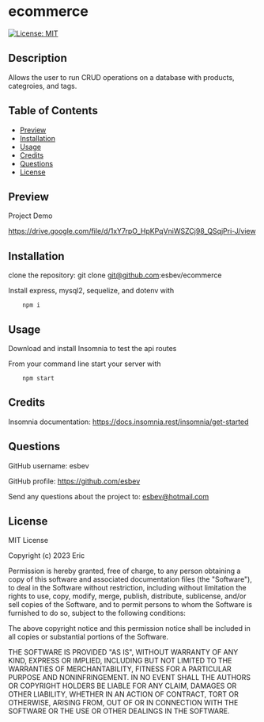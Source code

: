 # ecommerce

[![License: MIT](https://img.shields.io/badge/License-MIT-yellow.svg)](https://opensource.org/licenses/MIT)

## Description

Allows the user to run CRUD operations on a database with products, categroies, and tags.

## Table of Contents
- [Preview](#preview)
- [Installation](#installation)
- [Usage](#usage)
- [Credits](#credits)
- [Questions](#questions)
- [License](#license)

## Preview

Project Demo

https://drive.google.com/file/d/1xY7rpO_HpKPqVniWSZCj98_QSqjPri-J/view

## Installation

clone the repository: git clone git@github.com:esbev/ecommerce

Install express, mysql2, sequelize, and dotenv with
        
        npm i

## Usage


Download and install Insomnia to test the api routes

From your command line start your server with
        
        npm start

## Credits

Insomnia documentation: https://docs.insomnia.rest/insomnia/get-started

## Questions

GitHub username: esbev

GitHub profile: https://github.com/esbev

Send any questions about the project to: esbev@hotmail.com

## License

MIT License

Copyright (c) 2023 Eric

Permission is hereby granted, free of charge, to any person obtaining a copy
of this software and associated documentation files (the "Software"), to deal
in the Software without restriction, including without limitation the rights
to use, copy, modify, merge, publish, distribute, sublicense, and/or sell
copies of the Software, and to permit persons to whom the Software is
furnished to do so, subject to the following conditions:

The above copyright notice and this permission notice shall be included in all
copies or substantial portions of the Software.

THE SOFTWARE IS PROVIDED "AS IS", WITHOUT WARRANTY OF ANY KIND, EXPRESS OR
IMPLIED, INCLUDING BUT NOT LIMITED TO THE WARRANTIES OF MERCHANTABILITY,
FITNESS FOR A PARTICULAR PURPOSE AND NONINFRINGEMENT. IN NO EVENT SHALL THE
AUTHORS OR COPYRIGHT HOLDERS BE LIABLE FOR ANY CLAIM, DAMAGES OR OTHER
LIABILITY, WHETHER IN AN ACTION OF CONTRACT, TORT OR OTHERWISE, ARISING FROM,
OUT OF OR IN CONNECTION WITH THE SOFTWARE OR THE USE OR OTHER DEALINGS IN THE
SOFTWARE.